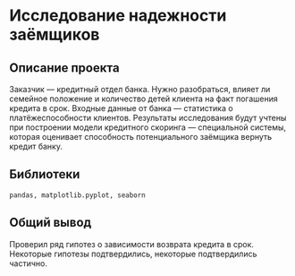 # Исследование надежности заёмщиков

## Описание проекта
Заказчик — кредитный отдел банка. Нужно разобраться, влияет ли семейное положение и количество детей клиента на факт погашения кредита в срок. Входные данные от банка — статистика о платёжеспособности клиентов. Результаты исследования будут учтены при построении модели кредитного скоринга — специальной системы, которая оценивает способность потенциального заёмщика вернуть кредит банку.

## Библиотеки
`pandas, matplotlib.pyplot, seaborn`

## Общий вывод
Проверил ряд гипотез о зависимости возврата кредита в срок. Некоторые гипотезы подтвердились, некоторые подтвердились частично.
